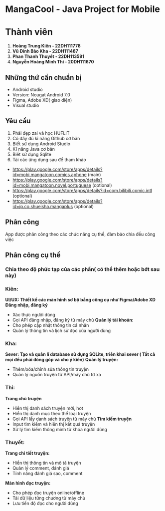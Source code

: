 # MangaCool - Java Project for Mobile 
# Thành viên
1. **Hoàng Trung Kiên - 22DH111778**
2. **Vũ Đình Bảo Kha - 22DH111487**
3. **Phan Thanh Thuyết - 22DH113591**
4. **Nguyễn Hoàng Minh Thi - 20DH111670**
## Những thứ cần chuẩn bị 

-  Android studio
- Version: Nougat Android 7.0
- Figma, Adobe XD( giao diện) 
- Visual studio
## Yêu cầu

1.  Phải đẹp zai và học HUFLIT
2. Có đầy đủ kĩ năng Github cơ bản
3. Biết sử dụng Android Studio
4. Kĩ năng Java cơ bản
5. Biết sử dụng Sqlite
6. Tải các ứng dụng sau để tham khảo
- https://play.google.com/store/apps/details?id=mobi.mangatoon.comics.aphone (main)
- https://play.google.com/store/apps/details?id=mobi.mangatoon.novel.portuguese (optional)
- https://play.google.com/store/apps/details?id=com.bilibili.comic.intl (optional)
- https://play.google.com/store/apps/details?id=jp.co.shueisha.mangaplus (optional)
## Phân công
App được phân công theo các chức năng cụ thể, đảm bảo chia đều công việc
## Phân công cụ thể
### **Chia theo độ phức tạp của các phần( có thể thêm hoặc bớt sau này)**
### Kiên:
**UI/UX:  Thiết kế các màn hình sơ bộ bằng công cụ như Figma/Adobe XD** 
**Đăng nhập, đăng ký**
- Xác thực người dùng 
- Gọi API đăng nhập, đăng ký từ máy chủ 
**Quản lý tài khoản:**
- Cho phép cập nhật thông tin cá nhân
- Quản lý thông tin và lịch sử đọc của người dùng

### Kha: 
**Sever: Tạo và quản lí database sử dụng SQLite, triển khai sever ( Tất cả mọi đều phải đóng góp và cho ý kiến)**
**Quản lý truyện:**
- Thêm/xóa/chỉnh sửa thông tin truyện 
- Quản lý nguồn truyện từ API/máy chủ từ xa

### Thi: 
**Trang chủ truyện**
- Hiển thị danh sách truyện mới, hot
- Hiển thị danh mục theo thể loại truyện 
- Gọi API lấy danh sách truyện từ máy chủ 
**Tìm kiếm truyện**
- Input tìm kiếm và hiển thị kết quả truyện 
- Xử lý tìm kiếm thông minh từ khóa người dùng 

### Thuyết: 

**Trang chi tiết truyện:**
- Hiển thị thông tin và mô tả truyện 
- Quản lý comment, đánh giá
- Tính năng đánh giá sao, comment
 
**Màn hình đọc truyện:**
- Cho phép đọc truyện online/offline 
- Tải dữ liệu từng chương từ máy chủ 
- Lưu tiến độ đọc cho người dùng
